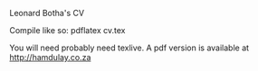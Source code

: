 Leonard Botha's CV

Compile like so:
pdflatex cv.tex

You will need probably need texlive. A pdf version is available at http://hamdulay.co.za
